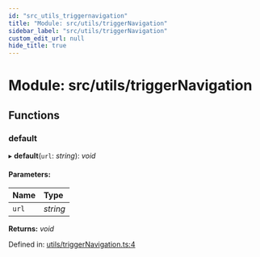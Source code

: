 ```yaml
---
id: "src_utils_triggernavigation"
title: "Module: src/utils/triggerNavigation"
sidebar_label: "src/utils/triggerNavigation"
custom_edit_url: null
hide_title: true
---
```


# Module: src/utils/triggerNavigation

## Functions

### default

▸ **default**(`url`: *string*): *void*

#### Parameters:

Name | Type |
:------ | :------ |
`url` | *string* |

**Returns:** *void*

Defined in: [utils/triggerNavigation.ts:4](https://github.com/xr3ngine/xr3ngine/blob/673ad6a5f/packages/common/src/utils/triggerNavigation.ts#L4)
